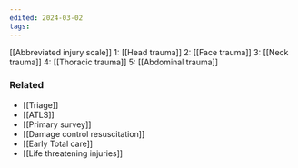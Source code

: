 ```yaml
---
edited: 2024-03-02
tags:
---
```


[[Abbreviated injury scale]]
1: [[Head trauma]] 
2: [[Face trauma]] 
3: [[Neck trauma]] 
4: [[Thoracic trauma]] 
5: [[Abdominal trauma]] 

### Related
- [[Triage]] 
- [[ATLS]] 
- [[Primary survey]] 
- [[Damage control resuscitation]] 
- [[Early Total care]] 
- [[Life threatening injuries]]



